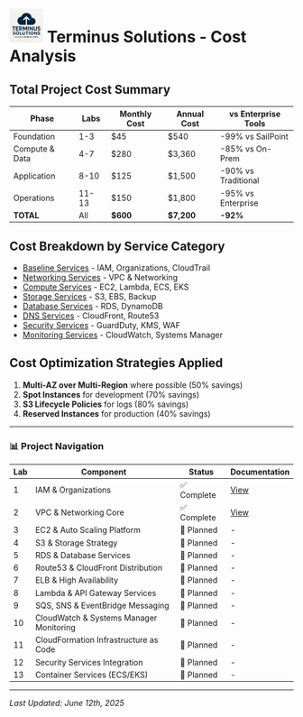 <!--
Terminus Solutions AWS Enterprise Architecture
Copyright (c) 2025 Jared (Terminus Solutions) - jaredintech.com
Licensed under CC BY-SA 4.0 - Attribution required
See LICENSE-DOCS for details
-->

# <img src="../../assets/logo.png" alt="Terminus Solutions" height="60"/> Terminus Solutions - Cost Analysis

## Total Project Cost Summary

| Phase | Labs | Monthly Cost | Annual Cost | vs Enterprise Tools |
|-------|------|--------------|-------------|-------------------|
| Foundation | 1-3 | $45 | $540 | -99% vs SailPoint |
| Compute & Data | 4-7 | $280 | $3,360 | -85% vs On-Prem |
| Application | 8-10 | $125 | $1,500 | -90% vs Traditional |
| Operations | 11-13 | $150 | $1,800 | -95% vs Enterprise |
| **TOTAL** | All | **$600** | **$7,200** | **-92%** |

## Cost Breakdown by Service Category
- [Baseline Services](./baseline-costs.md) - IAM, Organizations, CloudTrail
- [Networking Services](./network-costs.md) - VPC & Networking
- [Compute Services](./compute-costs.md) - EC2, Lambda, ECS, EKS
- [Storage Services](./storage-costs.md) - S3, EBS, Backup
- [Database Services](./database-costs.md) - RDS, DynamoDB
- [DNS Services](./dns-costs.md) - CloudFront, Route53
- [Security Services](./security-costs.md) - GuardDuty, KMS, WAF
- [Monitoring Services](./monitoring-costs.md) - CloudWatch, Systems Manager

## Cost Optimization Strategies Applied
1. **Multi-AZ over Multi-Region** where possible (50% savings)
2. **Spot Instances** for development (70% savings)
3. **S3 Lifecycle Policies** for logs (80% savings)
4. **Reserved Instances** for production (40% savings)

---

### 📊 Project Navigation

| Lab | Component | Status | Documentation |
|-----|-----------|--------|---------------|
| 1 | IAM & Organizations | ✅ Complete | [View](/labs/lab-01-iam/README.md) |
| 2 | VPC & Networking Core | ✅ Complete | [View](/labs/lab-02-vpc/README.md) |
| 3 | EC2 & Auto Scaling Platform | 📅 Planned | - |
| 4 | S3 & Storage Strategy | 📅 Planned | - |
| 5 | RDS & Database Services | 📅 Planned | - |
| 6 | Route53 & CloudFront Distribution | 📅 Planned | - |
| 7 | ELB & High Availability | 📅 Planned | - |
| 8 | Lambda & API Gateway Services | 📅 Planned | - |
| 9 | SQS, SNS & EventBridge Messaging | 📅 Planned | - |
| 10 | CloudWatch & Systems Manager Monitoring | 📅 Planned | - |
| 11 | CloudFormation Infrastructure as Code | 📅 Planned | - |
| 12 | Security Services Integration | 📅 Planned | - |
| 13 | Container Services (ECS/EKS) | 📅 Planned | - |

---

*Last Updated: June 12th, 2025*